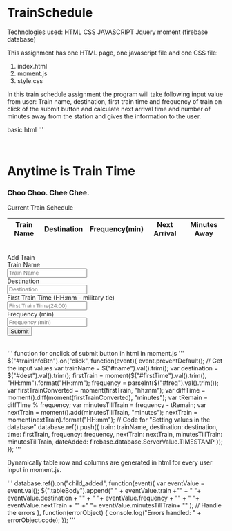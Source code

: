 # TrainSchedule
Technologies used:
HTML
CSS
JAVASCRIPT
Jquery
moment (firebase database)

This assignment has one HTML page, one javascript file and one CSS file:
1. index.html
2. moment.js
3. style.css


  In this train schedule assignment  the program will take following input value from user:
Train name, destination, first train time and frequency of train on click of the submit button
and calculate next arrival time and number of minutes away from the station and gives the information to the user.

basic html 
'''
<!DOCTYPE html>
<html lang="en">
<head>
    <meta charset="UTF-8">
    <meta name="viewport" content="width=device-width, initial-scale=1.0">
    <meta http-equiv="X-UA-Compatible" content="ie=edge">
    <title>Train Schedule</title>
     <!-- jQuery -->
  <script src="https://cdnjs.cloudflare.com/ajax/libs/jquery/3.2.1/jquery.min.js"></script>
<!-- Firebase References -->
<script src="https://www.gstatic.com/firebasejs/6.0.4/firebase-app.js"></script>
<script src="https://www.gstatic.com/firebasejs/6.0.4/firebase-database.js"></script>
<!--CSS style sheet -->
<link rel="stylesheet" href="./css/style.css">
</head>
<body>
    <div class="container">
        <br>
        <!-- Jumbotron Title -->
        <div class="jumbotron">
          <h1 class="text-center">Anytime is Train Time</h1>
          <h3 class="text-center">Choo Choo. Chee Chee.</h3>
        </div>
        <div class="row">
            <!-- table columns... -->
            <div class="col-lg-12 col-md-12 col-sm-12">
                <!--Table for the train schedule-->
                <div class="panel panel-default">      
                    <div class="panel-body">Current Train Schedule</div>
                </div>
                <div class="table" >
                    <table id= "trainTable" > 
                        <thead id="tableRow">
                            <tr>
                                <th>Train Name</th>
                                <th> Destination</th>
                                <th>Frequency(min)</th>
                                <th>Next Arrival</th>
                                <th>Minutes Away</th>
                            </tr>
                        </thead>
                        <!-- dynamic code generated in javascript -->
                        <tbody class="tableBody">
                        </tbody> 
                    </table>
                </div>
                <br>
            </div>
        </div>
        <div class="row">
            <!-- table columns... -->
            <div class="col-lg-12 col-md-12 col-sm-12">
                <!--Table for the train schedule-->
                <div class="panel panel-default">
                        <div class="panel-body">Add Train </div>
                </div>
                <div class="table">
                    <table  id= "trainTable"> 
                        <form>
                         <div class="form-group">
                                <label class="label" for="name">Train Name</label><br>
                                <input type="text" class="form-control"
                                    id="name" placeholder="Train Name"><br>
                                <label class="label" for="dest">Destination</label><br>
                                <input type="text" class="form-control"
                                    id="dest" placeholder="Destination" ><br>
                                <label class="label" for="firstTrain">First Train Time (HH:mm - military tie)</label><br>
                                <input type="text" class="form-control" id="firstTime" placeholder="First Train Time(24:00)">
                                <br>
                                <label class="label" for="freq">Frequency (min)</label><br>
                                <input type="text" class="form-control" id="freq" placeholder="Frequency (min)">
                                <br>
                                <button class="btn btn-primary btn-lg" id="trainInfoBtn" type="submit">Submit</button>    
                            </div>
                        </form>
                    </table>
                </div>
            </div>
        </div>
      <script src="javascript/moment.js"></script>
    <!-- Link to Moment.js should go here -->
  <script src="https://cdn.jsdelivr.net/momentjs/2.12.0/moment.min.js"></script>

</body>
</html>
'''
function for onclick of submit button in html in moment.js
'''
$("#trainInfoBtn").on("click", function(event){
    event.preventDefault();
    // Get the input values
    var trainName = $("#name").val().trim();
    var destination = $("#dest").val().trim();
    firstTrain = moment($("#firstTime").val().trim(), "HH:mm").format("HH:mm");
    frequency = parseInt($("#freq").val().trim());
    var firstTrainConverted = moment(firstTrain, "hh:mm");
    var diffTime = moment().diff(moment(firstTrainConverted), "minutes");
    var tRemain = diffTime % frequency;
    var minutesTillTrain = frequency - tRemain;
    var nextTrain = moment().add(minutesTillTrain, "minutes");
    nextTrain = moment(nextTrain).format("HH:mm");
    // Code for "Setting values in the database"
    database.ref().push({
        train: trainName,
        destination: destination,
        time: firstTrain,
        frequency: frequency,
        nextTrain: nextTrain,
        minutesTillTrain: minutesTillTrain,
        dateAdded: firebase.database.ServerValue.TIMESTAMP
      });
});
'''

Dynamically table row and columns are generated in html for every user input in moment.js.

'''
database.ref().on("child_added", function(event){
var eventValue = event.val();
$(".tableBody").append("<tr class='row'><td class='name'> " +
eventValue.train +"</td>" +
"<td class='des'> "+ eventValue.destination + "</td>" +
"<td class='freq'> "+ eventValue.frequency + "</td>" +
"<td class='nextArrival'> "+ eventValue.nextTrain + "</td>" 
+"<td class='minutesAway'> "+ eventValue.minutesTillTrain+ "</td></tr>" );
// Handle the errors
}, function(errorObject) {
    console.log("Errors handled: " + errorObject.code);
});
'''